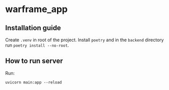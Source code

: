 # warframe_app

## Installation guide

Create `.venv` in root of the project.
Install `poetry` and in the `backend` directory run `poetry install --no-root`.

## How to run server

Run:

```shell
uvicorn main:app --reload
```
